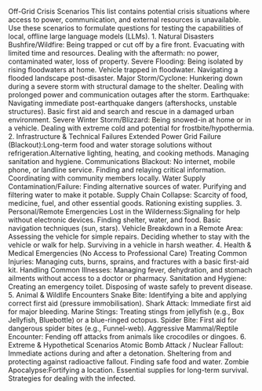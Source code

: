 Off-Grid Crisis Scenarios
​This list contains potential crisis situations where access to power, communication, and external resources is unavailable. Use these scenarios to formulate questions for testing the capabilities of local, offline large language models (LLMs).
​1. Natural Disasters
​Bushfire/Wildfire:
​Being trapped or cut off by a fire front.
​Evacuating with limited time and resources.
​Dealing with the aftermath: no power, contaminated water, loss of property.
​Severe Flooding:
​Being isolated by rising floodwaters at home.
​Vehicle trapped in floodwater.
​Navigating a flooded landscape post-disaster.
​Major Storm/Cyclone:
​Hunkering down during a severe storm with structural damage to the shelter.
​Dealing with prolonged power and communication outages after the storm.
​Earthquake:
​Navigating immediate post-earthquake dangers (aftershocks, unstable structures).
​Basic first aid and search and rescue in a damaged urban environment.
​Severe Winter Storm/Blizzard:
​Being snowed-in at home or in a vehicle.
​Dealing with extreme cold and potential for frostbite/hypothermia.
​2. Infrastructure & Technical Failures
​Extended Power Grid Failure (Blackout):
​Long-term food and water storage solutions without refrigeration.
​Alternative lighting, heating, and cooking methods.
​Managing sanitation and hygiene.
​Communications Blackout:
​No internet, mobile phone, or landline service.
​Finding and relaying critical information.
​Coordinating with community members locally.
​Water Supply Contamination/Failure:
​Finding alternative sources of water.
​Purifying and filtering water to make it potable.
​Supply Chain Collapse:
​Scarcity of food, medicine, fuel, and other essential goods.
​Rationing existing supplies.
​3. Personal/Remote Emergencies
​Lost in the Wilderness:
​Signaling for help without electronic devices.
​Finding shelter, water, and food.
​Basic navigation techniques (sun, stars).
​Vehicle Breakdown in a Remote Area:
​Assessing the vehicle for simple repairs.
​Deciding whether to stay with the vehicle or walk for help.
​Surviving in a vehicle in harsh weather.
​4. Health & Medical Emergencies (No Access to Professional Care)
​Treating Common Injuries:
​Managing cuts, burns, sprains, and fractures with a basic first-aid kit.
​Handling Common Illnesses:
​Managing fever, dehydration, and stomach ailments without access to a doctor or pharmacy.
​Sanitation and Hygiene:
​Creating an emergency toilet.
​Disposing of waste safely to prevent disease.
​5. Animal & Wildlife Encounters
​Snake Bite: Identifying a bite and applying correct first aid (pressure immobilisation).
​Shark Attack: Immediate first aid for major bleeding.
​Marine Stings: Treating stings from jellyfish (e.g., Box Jellyfish, Bluebottle) or a blue-ringed octopus.
​Spider Bite: First aid for dangerous spider bites (e.g., Funnel-web).
​Aggressive Mammal/Reptile Encounter: Fending off attacks from animals like crocodiles or dingoes.
​6. Extreme & Hypothetical Scenarios
​Atomic Bomb Attack / Nuclear Fallout:
​Immediate actions during and after a detonation.
​Sheltering from and protecting against radioactive fallout.
​Finding safe food and water.
​Zombie Apocalypse:
​Fortifying a location.
​Essential supplies for long-term survival.
​Strategies for dealing with the infected.
